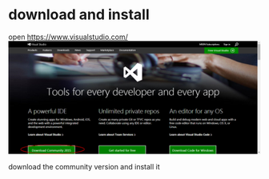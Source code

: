 # download and install

open <https://www.visualstudio.com/>
![vs_download](https://raw.githubusercontent.com/ouiyeah/visualstudio/master/img/vs_download.png "vs_download")

download the community version and install it

